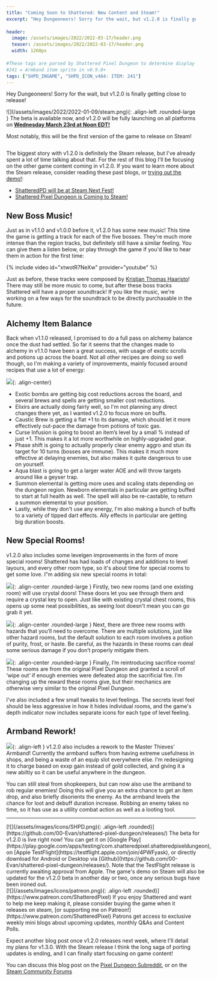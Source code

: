 ```yaml
---
title: "Coming Soon to Shattered: New Content and Steam!"
excerpt: "Hey Dungeoneers! Sorry for the wait, but v1.2.0 is finally getting close to release! v1.2.0 will be fully launching on all platforms on Wednesday March 23rd at Noon EDT! The biggest story with v1.2.0 is definitely the Steam release, but I've already spent a lot of time talking about that. For the rest of this blog I'll be focusing on the other game content coming in v1.2.0."

header:
  image: /assets/images/2022/2022-03-17/header.png
  teaser: /assets/images/2022/2022-03-17/header.png
  width: 1260px

#These tags are parsed by Shattered Pixel Dungeon to determine display in its news feed
#241 = Armband item sprite in v0.9.0+
tags: ["SHPD_INGAME", "SHPD_ICON_v464: ITEM: 241"]
---
```


Hey Dungeoneers! Sorry for the wait, but v1.2.0 is finally getting close to release!

<div markdown="1" style="display: inline-block;">
![](/assets/images/2022/2022-01-09/steam.png){: .align-left .rounded-large }
The beta is available now, and v1.2.0 will be fully launching on all platforms on <u><b>Wednesday March 23rd at Noon EDT!</b></u>

Most notably, this will be the first version of the game to release on Steam!
</div>

The biggest story with v1.2.0 is definitely the Steam release, but I've already spent a lot of time talking about that. For the rest of this blog I'll be focusing on the other game content coming in v1.2.0. If you want to learn more about the Steam release, consider reading these past blogs, or [trying out the demo!](https://store.steampowered.com/app/1769170/Shattered_Pixel_Dungeon/):
- [ShatteredPD will be at Steam Next Fest!](/blog/shatteredpd-will-be-at-steam-next-fest.html)
- [Shattered Pixel Dungeon is Coming to Steam!](/blog/shattered-pixel-dungeon-is-coming-to-steam.html)

## New Boss Music!

Just as in v1.1.0 and v1.0.0 before it, v1.2.0 has some new music! This time the game is getting a track for each of the five bosses. They're much more intense than the region tracks, but definitely still have a similar feeling. You can give them a listen below, or play through the game if you'd like to hear them in action for the first time:

{% include video id="xtwotR7NeXw" provider="youtube" %}

Just as before, these tracks were composed by [Kristjan Thomas Haaristo](https://www.youtube.com/channel/UCL1e7SgzSWbD_DQxB_5YcLA)! There may still be more music to come, but after these boss tracks Shattered will have a proper soundtrack! If you like the music, we're working on a few ways for the soundtrack to be directly purchasable in the future.

## Alchemy Item Balance

Back when v1.1.0 released, I promised to do a full pass on alchemy balance once the dust had settled. So far it seems that the changes made to alchemy in v1.1.0 have been a great success, with usage of exotic scrolls and potions up across the board. Not all other recipes are doing so well though, so I'm making a variety of improvements, mainly focused around recipes that use a lot of energy:

![](/assets/images/{{page.date|date:'%Y/%Y-%m-%d'}}/alchemy.png){: .align-center}

- Exotic bombs are getting big cost reductions across the board, and several brews and spells are getting smaller cost reductions.
- Elixirs are actually doing fairly well, so I'm not planning any direct changes there yet, as I wanted v1.2.0 to focus more on buffs.
- Caustic Brew is getting a flat +1 to its damage, which should let it more effectively out-pace the damage from potions of toxic gas.
- Curse Infusion is going to boost an item’s level by a small % instead of just +1. This makes it a lot more worthwhile on highly-upgraded gear.
- Phase shift is going to actually properly clear enemy aggro and stun its target for 10 turns (bosses are immune). This makes it much more effective at delaying enemies, but also makes it quite dangerous to use on yourself.
- Aqua blast is going to get a larger water AOE and will throw targets around like a geyser trap.
- Summon elemental is getting more uses and scaling stats depending on the dungeon region. Newborn elementals in particular are getting buffed to start at full health as well. The spell will also be re-castable, to return a summon elemental to your position.
- Lastly, while they don't use any energy, I'm also making a bunch of buffs to a variety of tipped dart effects. Ally effects in particular are getting big duration boosts.

## New Special Rooms!

v1.2.0 also includes some levelgen improvements in the form of more special rooms! Shattered has had loads of changes and additions to level layours, and every other room type, so it's about time for special rooms to get some love. I"m adding six new special rooms in total:

![](/assets/images/{{page.date|date:'%Y/%Y-%m-%d'}}/crystal-rooms.png){: .align-center .rounded-large }
Firstly, two new rooms (and one existing room) will use crystal doors! These doors let you see through them and require a crystal key to open. Just like with existing crystal chest rooms, this opens up some neat possibilities, as seeing loot doesn't mean you can go grab it yet.

![](/assets/images/{{page.date|date:'%Y/%Y-%m-%d'}}/hazard-rooms.png){: .align-center .rounded-large }
Next, there are three new rooms with hazards that you’ll need to overcome. There are multiple solutions, just like other hazard rooms, but the default solution to each room involves a potion of purity, frost, or haste. Be careful, as the hazards in these rooms can deal some serious damage if you don’t properly mitigate them.

![](/assets/images/{{page.date|date:'%Y/%Y-%m-%d'}}/sacrifice-rooms.png){: .align-center .rounded-large }
Finally, I’m reintroducing sacrifice rooms! These rooms are from the original Pixel Dungeon and granted a scroll of ‘wipe out’ if enough enemies were defeated atop the sacrificial fire. I’m changing up the reward these rooms give, but their mechanics are otherwise very similar to the original Pixel Dungeon.

I've also included a few small tweaks to level feelings. The secrets level feel should be less aggressive in how it hides individual rooms, and the game's depth indicator now includes separate icons for each type of level feeling.

## Armband Rework!

![](/assets/images/{{page.date|date:'%Y/%Y-%m-%d'}}/armband.png){: .align-left } v1.2.0 also includes a rework to the Master Thieves' Armband! Currently the armband suffers from having extreme usefulness in shops, and being a waste of an equip slot everywhere else. I'm redesigning it to charge based on exxp gain instead of gold collected, and giving it a new abiltiy so it can be useful anywhere in the dungeon.

You can still steal from shopkeepers, but can now also use the armband to rob regular enemies! Doing this will give you an extra chance to get an item drop, and also briefly disorients the enemy. As the armband levels the chance for loot and debuff duration increase. Robbing an enemy takes no time, so it has use as a utility combat action as well as a looting tool.

---

<div markdown="1" style="display: inline-block;">
[![](/assets/images/icons/SHPD.png){: .align-left .rounded}](https://github.com/00-Evan/shattered-pixel-dungeon/releases/) The beta for v1.2.0 is live right now! You can get it on [Google Play](https://play.google.com/apps/testing/com.shatteredpixel.shatteredpixeldungeon), on [Apple TestFlight](https://testflight.apple.com/join/4PWFyask), or directly download for Android or Desktop via [Github](https://github.com/00-Evan/shattered-pixel-dungeon/releases/). Note that the TestFlight release is currently awaiting approval from Apple. The game's demo on Steam will also be updated for the v1.2.0 beta in another day or two, once any serious bugs have been ironed out.
</div>

<div markdown="1" style="display: inline-block;">
[![](/assets/images/icons/patreon.png){: .align-left .rounded}](https://www.patreon.com/ShatteredPixel) If you enjoy Shattered and want to help me keep making it, please consider buying the game when it releases on steam, [or supporting me on Patreon!](https://www.patreon.com/ShatteredPixel) Patrons get access to exclusive weekly mini blogs about upcoming updates, monthly Q&As and Content Polls.
</div>

Expect another blog post once v1.2.0 releases next week, where I'll detail my plans for v1.3.0. With the Steam release I think the long saga of porting updates is ending, and I can finally start focusing on game content!

You can discuss this blog post on the [Pixel Dungeon Subreddit](https://www.reddit.com/r/PixelDungeon/comments/tgi73b/), or on the [Steam Community Forums](https://steamcommunity.com/app/1769170/eventcomments/3191369524222268369)
